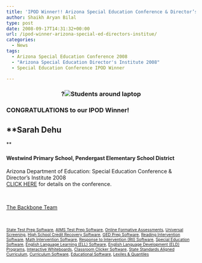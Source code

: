 ```yaml
---
title: 'IPOD Winner!! Arizona Special Education Conference & Director’s Institute 2008'
author: Shaikh Aryan Bilal
type: post
date: 2008-09-17T14:31:32+00:00
url: /ipod-winner-arizona-special-ed-directors-institue/
categories:
  - News
tags:
  - Arizona Special Education Conference 2008
  - "Arizona Special Education Director's Institute 2008"
  - Special Education Conference IPOD Winner

---
```

<h3 align="center">
  ?<img src="http://www.backbonecommunications.com/wp-content/uploads/students-around-laptop.png" alt="Students around laptop" />
</h3>

### CONGRATULATIONS to our IPOD Winner!

## **Sarah Dehu  
** 

#### Westwind Primary School, Pendergast Elementary School District

Arizona Department of Education: Special Education Conference & Director&#8217;s Institute 2008  
<a href="http://www.ade.az.gov/ess/cspd/2008DIBrochure.pdf" target="_blank" rel="noopener">CLICK HERE</a> for details on the conference.

<p class="border">
  &nbsp;
</p>

[The Backbone Team][1]

<p class="border">
  &nbsp;
</p>

<span style="font-size: 8pt"><a href="http://www.backbonecommunications.com/default-category/state-test-prep-software" title="State Test Prep">State Test Prep Software</a>, <a href="http://www.backbonecommunications.com/default-category/aims-test-prep-software" title="AIMS Test Prep">AIMS Test Prep Software</a>, <a href="http://www.backbonecommunications.com/default-category/online-formative-assessments" title="Online Formative Assessment">Online Formative Assessments</a>, <a href="http://www.backbonecommunications.com/default-category/universal-screening" title="Universal Screening">Universal Screening</a>, <a href="http://www.backbonecommunications.com/default-category/high-school-credit-recovery-software" title="High School Credit Recovery Software">High School Credit Recovery Software</a>, <a href="http://www.backbonecommunications.com/default-category/ged-prep-software/" title="GED Prep Software">GED Prep Software</a>, <a href="http://www.backbonecommunications.com/default-category/reading-intervention-software" title="Reading Intervention Software">Reading Intervention Software</a>, <a href="http://www.backbonecommunications.com/default-category/math-intervention-software" title="Math Intervention Software">Math Intervention Software</a>, <a href="http://www.backbonecommunications.com/reading-math-intervention/rti-response-to-intervention/" title="Response to Intervention (RTI) Software">Response to Intervention (RtI) Software</a>, <a href="http://www.backbonecommunications.com/default-category/special-education-software" title="Special Education Software">Special Education Software</a>, <a href="http://www.backbonecommunications.com/default-category/english-language-learning-ell-software" title="English Language Learning (ELL) Software">English Language Learning (ELL) Software</a>, <a href="http://www.backbonecommunications.com/default-category/english-language-development-eld-programs/" title="English Language Development (ELD) Programs">English Language Development (ELD) Programs</a>, <a href="http://www.backbonecommunications.com/default-category/interactive-whiteboards" title="Interactive Whiteboard Alternative">Interactive Whiteboards</a>, <a href="http://www.backbonecommunications.com/default-category/classroom-clicker-software" title="Classroom Clicker Software">Classroom Clicker Software</a>, <a href="http://www.backbonecommunications.com/default-category/state-standards-aligned-curriculum" title="Standards Aligned Curriculum">State Standards Aligned Curriculum</a>, <a href="http://www.backbonecommunications.com/default-category/curriculum-software/" title="Curriculum Software">Curriculum Software</a>, <a href="http://www.backbonecommunications.com/default-category/educational-software/" title="Educational Software">Educational Software</a>, <a href="http://www.backbonecommunications.com/default-category/lexiles-quantiles/" title="Lexiles & Quantiles">Lexiles & Quantiles</a></span>

 [1]: http://www.backbonecommunications.com/about-us